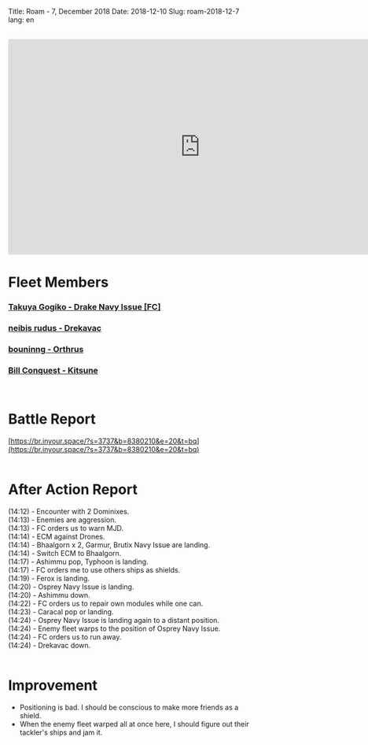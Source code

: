 Title: Roam - 7, December 2018
Date: 2018-12-10
Slug: roam-2018-12-7
lang: en

<br />
<iframe width="780" height="438" src="https://www.youtube.com/embed/dM8clMDx_3w" frameborder="0" allow="accelerometer; autoplay; encrypted-media; gyroscope; picture-in-picture" allowfullscreen></iframe>

# Fleet Members
### [Takuya Gogiko - Drake Navy Issue [FC]](https://zkillboard.com/character/95235307/)
### [neibis rudus - Drekavac](https://zkillboard.com/character/93531438/)
### [bouninng - Orthrus](https://zkillboard.com/character/508340745/)
### [Bill Conquest - Kitsune](https://zkillboard.com/character/2113999933/)
<br />

# Battle Report
[https://br.inyour.space/?s=3737&b=8380210&e=20&t=bq](https://br.inyour.space/?s=3737&b=8380210&e=20&t=bq)
<br /><br />

# After Action Report
(14:12) - Encounter with 2 Dominixes.  
(14:13) - Enemies are aggression.  
(14:13) - FC orders us to warn MJD.  
(14:14) - ECM against Drones.  
(14:14) - Bhaalgorn x 2, Garmur, Brutix Navy Issue are landing.  
(14:14) - Switch ECM to Bhaalgorn.  
(14:17) - Ashimmu pop, Typhoon is landing.  
(14:17) - FC orders me to use others ships as shields.  
(14:19) - Ferox is landing.  
(14:20) - Osprey Navy Issue is landing.  
(14:20) - Ashimmu down.  
(14:22) - FC orders us to repair own modules while one can.  
(14:23) - Caracal pop or landing.  
(14:24) - Osprey Navy Issue is landing again to a distant position.  
(14:24) - Enemy fleet warps to the position of Osprey Navy Issue.  
(14:24) - FC orders us to run away.  
(14:24) - Drekavac down.  
<br />

# Improvement
- Positioning is bad. I  should be conscious to make more friends as a shield.
- When the enemy fleet warped all at once here, I should figure out their tackler's ships and jam it.

